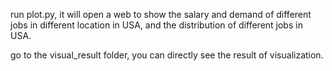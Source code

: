 run plot.py, it will open a web to show the salary and demand of different jobs in different location in USA, and the distribution of different jobs in USA.

go to the visual_result folder, you can directly see the result of visualization.